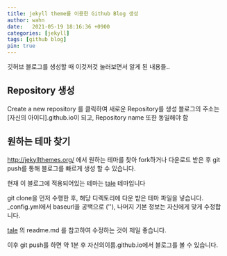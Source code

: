 ```yaml
---
title: jekyll theme를 이용한 Github Blog 생성
author: wahn
date:   2021-05-19 18:16:36 +0900
categories: [jekyll]
tags: [github blog]
pin: true
---
```

깃허브 블로그를 생성할 때 이것저것 눌러보면서 알게 된 내용들..

## Repository 생성
Create a new repository 를 클릭하여 새로운 Repository를 생성
블로그의 주소는 [자신의 아이디].github.io이 되고, Repository name 또한 동일해야 함





## 원하는 테마 찾기
http://jekyllthemes.org/ 에서 원하는 테마를 찾아 fork하거나 다운로드 받은 후 git push를 통해 블로그를 빠르게 생성 할 수 있습니다.


현재 이 블로그에 적용되어있는 테마는  [tale]  테마입니다  

[tale]:https://github.com/chesterhow/tale   


git clone을 먼저 수행한 후, 해당 디렉토리에 다운 받은 테마 파일을 넣습니다.  
_config.yml에서 baseurl을 공백으로 (''), 나머지 기본 정보는 자신에게 맞게 수정합니다.  

[tale] 의 readme.md 를 참고하여 수정하는 것이 제일 좋습니다.

이후 git push를 하면 약 1분 후 자신의이름.github.io에서 블로그를 볼 수 있습니다.  


